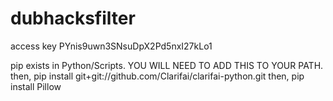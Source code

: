 # dubhacksfilter
access key PYnis9uwn3SNsuDpX2Pd5nxI27kLo1

pip exists in Python/Scripts. YOU WILL NEED TO ADD THIS TO YOUR PATH. 
then, pip install git+git://github.com/Clarifai/clarifai-python.git
then, pip install Pillow
